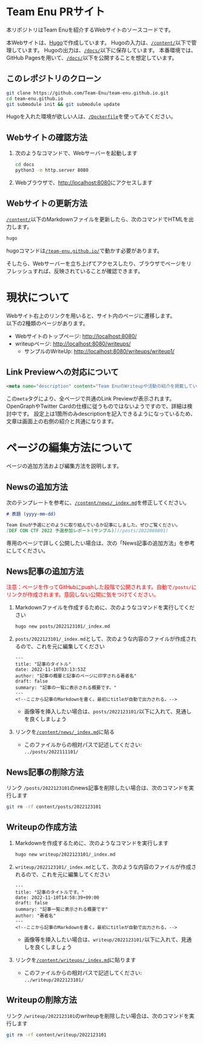 # Team Enu PRサイト

本リポジトリはTeam Enuを紹介するWebサイトのソースコードです。

本Webサイトは、[Hugo](https://gohugo.io/)で作成しています。
Hugoの入力は、[`/content/`](/content/)以下で管理しています。
Hugoの出力は、[`/docs/`](/docs/)以下に保存しています。
本番環境では、GitHub Pagesを用いて、[`/docs/`](/docs/)以下を公開することを想定しています。


## このレポジトリのクローン

```bash
git clone https://github.com/Team-Enu/team-enu.github.io.git
cd team-enu.github.io
git submodule init && git submodule update
```

Hugoを入れた環境が欲しい人は、[`/Dockerfile`](/Dockerfile)を使ってみてください。


## Webサイトの確認方法

1. 次のようなコマンドで、Webサーバーを起動します

    ```bash
    cd docs
    python3 -m http.server 8080
    ```

2. Webブラウザで、[http://localhost:8080](http://localhost:8080)にアクセスします


## Webサイトの更新方法

[`/content/`](./content/)以下のMarkdownファイルを更新したら、次のコマンドでHTMLを出力します。

```bash
hugo
```

hugoコマンドは[`/team-enu.github.io/`](./)で動かす必要があります。

そしたら、Webサーバーを立ち上げてアクセスしたり、ブラウザでページをリフレッシュすれば、反映されていることが確認できます。


# 現状について

Webサイト右上のリンクを用いると、サイト内のページに遷移します。  
以下の2種類のページがあります。
- Webサイトのトップページ: <http://localhost:8080/>
- writeupページ: <http://localhost:8080/writeups/>
  - サンプルのWriteUp: <http://localhost:8080/writeups/writeup1/>


## Link Previewへの対応について

```html
<meta name="description" content="Team EnuのWriteupや活動の紹介を掲載しています。">
```

この`meta`タグにより、全ページで共通のLink Previewが表示されます。
OpenGraphやTwitter Cardの仕様に従うものではないようですので、詳細は検討中です。
設定上は1箇所のみdescriptionを記入できるようになっているため、文章は画面上の右側の紹介と共通になります。


# ページの編集方法について

ページの追加方法および編集方法を説明します。


## Newsの追加方法

次のテンプレートを参考に、[`/content/news/_index.md`](/content/news/_index.md)を修正してください。

```markdown
# 表題 (yyyy-mm-dd)

Team Enuが予選にどのように取り組んでいるか記事にしました。ぜひご覧ください。  
[DEF CON CTF 2022 予選参加レポート(サンプル)](/posts/2022060801)
```

専用のページで詳しく公開したい場合は、次の「News記事の追加方法」を参考にしてください。


## News記事の追加方法

<span style="color: red">注意：ページを作ってGitHubにpushした段階で公開されます。自動で`/posts/`にリンクが作成されます。意図しない公開に気をつけてください。</span>  

1. Markdownファイルを作成するために、次のようなコマンドを実行してください

    ```bash
    hugo new posts/2022123101/_index.md
    ```

2. `posts/2022123101/_index.md`として、次のような内容のファイルが作成されるので、これを元に編集してください

    ```
    ---
    title: "記事のタイトル"
    date: 2022-11-10T03:13:53Z
    author: "記事の概要と記事のページに印字される著者名"
    draft: false
    summary: "記事の一覧に表示される概要です。"
    ---
    <!--ここから記事のMarkdownを書く。最初にtitleが自動で出力される。-->
    ```

    - 画像等を挿入したい場合は、`posts/2022123101/`以下に入れて、見通しを良くしましょう

3. リンクを[`/content/news/_index.md`](/content/news/_index.md)に貼る
    - このファイルからの相対パスで記述してください: `../posts/2022111101/`


## News記事の削除方法

リンク `/posts/2022123101`のnews記事を削除したい場合は、次のコマンドを実行します

```bash
git rm -rf content/posts/2022123101
```


## Writeupの作成方法

1. Markdownを作成するために、次のようなコマンドを実行します

    ```bash
    hugo new writeup/2022123101/_index.md
    ```

2. `writeup/2022123101/_index.md`として、次のような内容のファイルが作成されるので、これを元に編集してください

    ```
    ---
    title: "記事のタイトルです。"
    date: 2022-11-10T14:58:39+09:00
    draft: false
    summary: "記事一覧に表示される概要です"
    author: "著者名"
    ---
    <!--ここから記事のMarkdownを書く。最初にtitleが自動で出力される。-->
    ```

    - 画像等を挿入したい場合は、`writeup/2022123101/`以下に入れて、見通しを良くしましょう

3. リンクを[`/content/writeups/_index.md`](/content/writeups/_index.md)に貼ります
    - このファイルからの相対パスで記述してください: `../writeup/2022123101/`


## Writeupの削除方法

リンク `/writeup/2022123101`のwriteupを削除したい場合は、次のコマンドを実行します

```bash
git rm -rf content/writeup/2022123101
```
